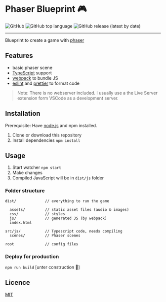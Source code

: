 # Phaser Blueprint 🎮

![GitHub](https://img.shields.io/github/license/pixel-fabian/phaser-blueprint?style=flat-square)
![GitHub top language](https://img.shields.io/github/languages/top/pixel-fabian/phaser-blueprint?style=flat-square)
![GitHub release (latest by date)](https://img.shields.io/github/v/release/pixel-fabian/phaser-blueprint?style=flat-square)

---

Blueprint to create a game with [phaser](https://phaser.io/)

## Features

 - basic phaser scene
 - [TypeScript](https://www.typescriptlang.org/) support
 - [webpack](https://webpack.js.org/) to bundle JS
 - [eslint](https://eslint.org/) and [prettier](https://prettier.io/) to format code

 > Note: There is no webserver included. I usually use a the Live Server extension form VSCode as a development server.

## Installation

Prerequisite: Have [node.js](https://nodejs.org) and npm installed.

1. Clone or download this repository
2. Install dependencies ```npm install```

## Usage

1. Start watcher ```npm start```
2. Make changes
3. Compiled JavaScript will be in ```dist/js``` folder

### Folder structure

```
dist/             // everything to run the game

  assets/         // static asset files (audio & images)
  css/            // styles
  js/             // generated JS (by webpack)
  index.html      
```

```
src/js/           // Typescript code, needs compiling
  scenes/         // Phaser scenes
```

```
root              // config files
```

### Deploy for production

```npm run build``` [unter construction 🚧]

## Licence

[MIT](/LICENSE)